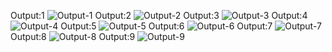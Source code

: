 Output:1
![Output-1](https://github.com/chirag2101/Office-Employee-Management-System/assets/86189786/013b4159-b977-4d98-9a13-eb7134773de0)
Output:2
![Output-2](https://github.com/chirag2101/Office-Employee-Management-System/assets/86189786/9e3b0590-bea5-440b-b836-5550a2154f8a)
Output:3
![Output-3](https://github.com/chirag2101/Office-Employee-Management-System/assets/86189786/0deeb6ea-3381-42b2-9942-203618516058)
Output:4
![Output-4](https://github.com/chirag2101/Office-Employee-Management-System/assets/86189786/1941a049-a5b0-4f10-aa66-2b98d175624f)
Output:5
![Output-5](https://github.com/chirag2101/Office-Employee-Management-System/assets/86189786/076a2655-975f-46fb-a731-8846b61f35bd)
Output:6
![Output-6](https://github.com/chirag2101/Office-Employee-Management-System/assets/86189786/d1b88b14-6410-4b07-9a61-8a105fafb208)
Output:7
![Output-7](https://github.com/chirag2101/Office-Employee-Management-System/assets/86189786/6e3e7168-ddb4-49f6-a2e8-a44581ca3685)
Output:8
![Output-8](https://github.com/chirag2101/Office-Employee-Management-System/assets/86189786/16d598d0-f3da-440a-8370-62d6e4acf925)
Output:9
![Output-9](https://github.com/chirag2101/Office-Employee-Management-System/assets/86189786/f10ae420-ef5d-432c-a598-acbac6982d6a)
